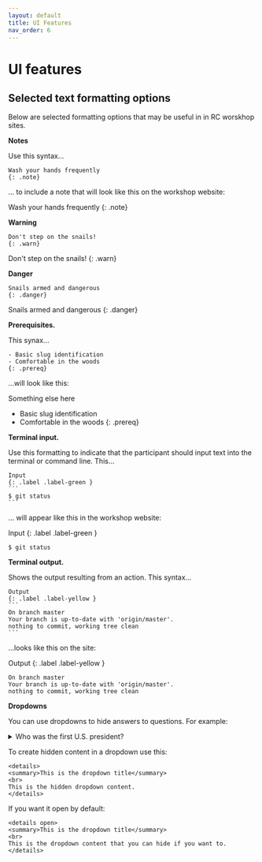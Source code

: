```yaml
---
layout: default
title: UI Features
nav_order: 6
---
```

# UI features


## Selected text formatting options
Below are selected formatting options that may be useful in  in RC worskhop sites.

__Notes__

Use this syntax...

```  
Wash your hands frequently
{: .note}
```
... to include a note that will look like this on the workshop website:

Wash your hands frequently
{: .note}

__Warning__
```
Don't step on the snails!
{: .warn}
```
Don't step on the snails!
{: .warn}

__Danger__
```
Snails armed and dangerous
{: .danger}
```
Snails armed and dangerous
{: .danger}

__Prerequisites.__

This synax...

```
- Basic slug identification
- Comfortable in the woods
{: .prereq}
```
...will look like this:

Something else here  
 - Basic slug identification
 - Comfortable in the woods
{: .prereq}


__Terminal input.__

Use this formatting to indicate that the participant should input text into the terminal or command line. This...

~~~
Input
{: .label .label-green }
```
$ git status
```
~~~
... will appear like this in the workshop website:

Input
{: .label .label-green }
```
$ git status
```

__Terminal output.__

Shows the output resulting from an action.  This syntax...

~~~
Output
{: .label .label-yellow }
```
On branch master
Your branch is up-to-date with 'origin/master'.
nothing to commit, working tree clean
```
~~~

...looks like this on the site:

Output
{: .label .label-yellow }
```
On branch master
Your branch is up-to-date with 'origin/master'.
nothing to commit, working tree clean
```

__Dropdowns__

You can use dropdowns to hide answers to questions. For example:

<details>
<summary>Who was the first U.S. president?</summary>
<br>
George Washington.
</details>

To create hidden content in a dropdown use this:

~~~
<details>
<summary>This is the dropdown title</summary>
<br>
This is the hidden dropdown content.
</details>
~~~

If you want it open by default:
~~~
<details open>
<summary>This is the dropdown title</summary>
<br>
This is the dropdown content that you can hide if you want to.
</details>
~~~
